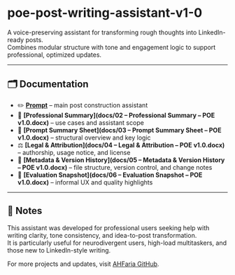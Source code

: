 # poe-post-writing-assistant-v1-0

A voice-preserving assistant for transforming rough thoughts into LinkedIn-ready posts.  
Combines modular structure with tone and engagement logic to support professional, optimized updates.

---

## 🗂️ Documentation

- ✏️ **[Prompt](docs/01-poe-prompt.docx)** – main post construction assistant  
- 📘 **[Professional Summary](docs/02 – Professional Summary – POE v1.0.docx)** – use cases and assistant scope  
- 📄 **[Prompt Summary Sheet](docs/03 – Prompt Summary Sheet – POE v1.0.docx)** – structural overview and key logic  
- ⚖️ **[Legal & Attribution](docs/04 – Legal & Attribution – POE v1.0.docx)** – authorship, usage notice, and license  
- 🧾 **[Metadata & Version History](docs/05 – Metadata & Version History – POE v1.0.docx)** – file structure, version control, and change notes  
- 🧪 **[Evaluation Snapshot](docs/06 – Evaluation Snapshot – POE v1.0.docx)** – informal UX and quality highlights  

---

## 💬 Notes

This assistant was developed for professional users seeking help with writing clarity, tone consistency, and idea-to-post transformation.  
It is particularly useful for neurodivergent users, high-load multitaskers, and those new to LinkedIn-style writing.

For more projects and updates, visit [AHFaria GitHub](https://github.com/AHFaria).

